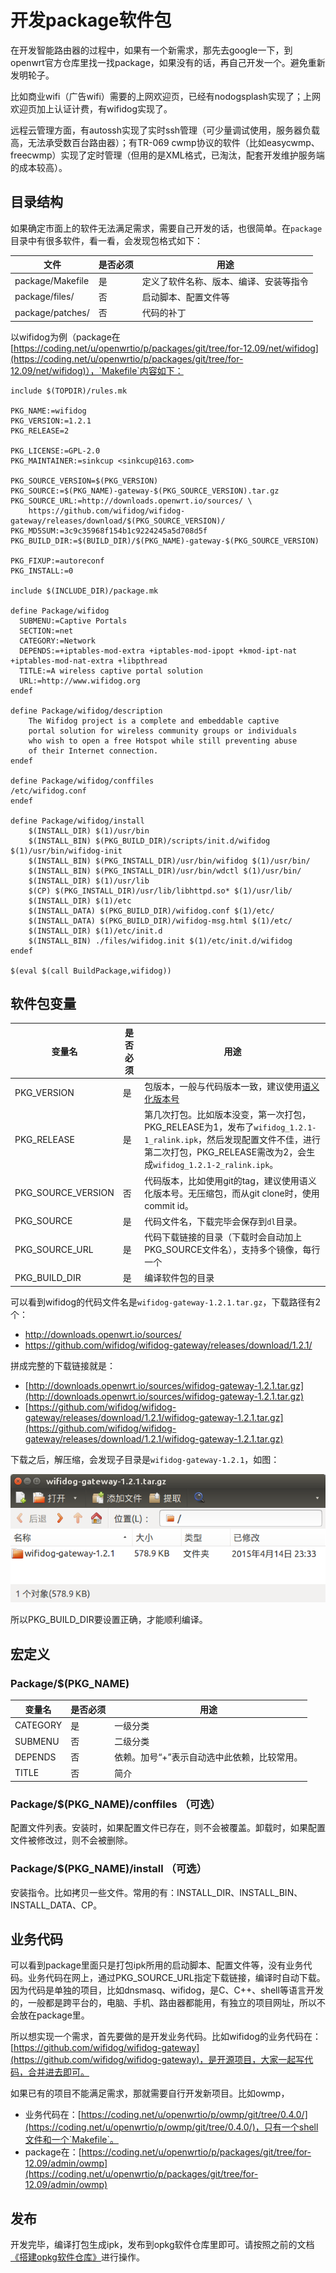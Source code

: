 # 开发package软件包

在开发智能路由器的过程中，如果有一个新需求，那先去google一下，到openwrt官方仓库里找一找package，如果没有的话，再自己开发一个。避免重新发明轮子。

比如商业wifi（广告wifi）需要的上网欢迎页，已经有nodogsplash实现了；上网欢迎页加上认证计费，有wifidog实现了。

远程云管理方面，有autossh实现了实时ssh管理（可少量调试使用，服务器负载高，无法承受数百台路由器）；有TR-069 cwmp协议的软件（比如easycwmp、freecwmp）实现了定时管理（但用的是XML格式，已淘汰，配套开发维护服务端的成本较高）。

## 目录结构

如果确定市面上的软件无法满足需求，需要自己开发的话，也很简单。在`package`目录中有很多软件，看一看，会发现包格式如下：

文件 | 是否必须 | 用途
-----|----------|-----
package/Makefile | 是 | 定义了软件名称、版本、编译、安装等指令
package/files/ | 否 | 启动脚本、配置文件等
package/patches/ | 否 | 代码的补丁

以wifidog为例（package在[https://coding.net/u/openwrtio/p/packages/git/tree/for-12.09/net/wifidog](https://coding.net/u/openwrtio/p/packages/git/tree/for-12.09/net/wifidog)），`Makefile`内容如下：

```
include $(TOPDIR)/rules.mk

PKG_NAME:=wifidog
PKG_VERSION:=1.2.1
PKG_RELEASE=2

PKG_LICENSE:=GPL-2.0
PKG_MAINTAINER:=sinkcup <sinkcup@163.com>

PKG_SOURCE_VERSION=$(PKG_VERSION)
PKG_SOURCE:=$(PKG_NAME)-gateway-$(PKG_SOURCE_VERSION).tar.gz
PKG_SOURCE_URL:=http://downloads.openwrt.io/sources/ \
    https://github.com/wifidog/wifidog-gateway/releases/download/$(PKG_SOURCE_VERSION)/
PKG_MD5SUM:=3c9c35968f154b1c9224245a5d708d5f
PKG_BUILD_DIR:=$(BUILD_DIR)/$(PKG_NAME)-gateway-$(PKG_SOURCE_VERSION)

PKG_FIXUP:=autoreconf
PKG_INSTALL:=0

include $(INCLUDE_DIR)/package.mk

define Package/wifidog
  SUBMENU:=Captive Portals
  SECTION:=net
  CATEGORY:=Network
  DEPENDS:=+iptables-mod-extra +iptables-mod-ipopt +kmod-ipt-nat +iptables-mod-nat-extra +libpthread
  TITLE:=A wireless captive portal solution
  URL:=http://www.wifidog.org
endef

define Package/wifidog/description
	The Wifidog project is a complete and embeddable captive
	portal solution for wireless community groups or individuals
	who wish to open a free Hotspot while still preventing abuse
	of their Internet connection.
endef

define Package/wifidog/conffiles
/etc/wifidog.conf
endef

define Package/wifidog/install
	$(INSTALL_DIR) $(1)/usr/bin
	$(INSTALL_BIN) $(PKG_BUILD_DIR)/scripts/init.d/wifidog $(1)/usr/bin/wifidog-init
	$(INSTALL_BIN) $(PKG_INSTALL_DIR)/usr/bin/wifidog $(1)/usr/bin/
	$(INSTALL_BIN) $(PKG_INSTALL_DIR)/usr/bin/wdctl $(1)/usr/bin/
	$(INSTALL_DIR) $(1)/usr/lib
	$(CP) $(PKG_INSTALL_DIR)/usr/lib/libhttpd.so* $(1)/usr/lib/
	$(INSTALL_DIR) $(1)/etc
	$(INSTALL_DATA) $(PKG_BUILD_DIR)/wifidog.conf $(1)/etc/
	$(INSTALL_DATA) $(PKG_BUILD_DIR)/wifidog-msg.html $(1)/etc/
	$(INSTALL_DIR) $(1)/etc/init.d
	$(INSTALL_BIN) ./files/wifidog.init $(1)/etc/init.d/wifidog
endef

$(eval $(call BuildPackage,wifidog))
```

## 软件包变量

变量名 | 是否必须 | 用途
-------|----------|-----
PKG_VERSION | 是 | 包版本，一般与代码版本一致，建议使用[语义化版本号](http://semver.org/lang/zh-CN/)
PKG_RELEASE | 是 | 第几次打包。比如版本没变，第一次打包，PKG_RELEASE为1，发布了`wifidog_1.2.1-1_ralink.ipk`，然后发现配置文件不佳，进行第二次打包，PKG_RELEASE需改为2，会生成`wifidog_1.2.1-2_ralink.ipk`。
PKG_SOURCE_VERSION | 否 | 代码版本，比如使用git的tag，建议使用语义化版本号。无压缩包，而从git clone时，使用commit id。
PKG_SOURCE | 是 | 代码文件名，下载完毕会保存到`dl`目录。
PKG_SOURCE_URL | 是 | 代码下载链接的目录（下载时会自动加上PKG_SOURCE文件名），支持多个镜像，每行一个
PKG_BUILD_DIR | 是 | 编译软件包的目录

可以看到wifidog的代码文件名是`wifidog-gateway-1.2.1.tar.gz`，下载路径有2个：

 * http://downloads.openwrt.io/sources/
 * https://github.com/wifidog/wifidog-gateway/releases/download/1.2.1/

拼成完整的下载链接就是：

 * [http://downloads.openwrt.io/sources/wifidog-gateway-1.2.1.tar.gz](http://downloads.openwrt.io/sources/wifidog-gateway-1.2.1.tar.gz)
 * [https://github.com/wifidog/wifidog-gateway/releases/download/1.2.1/wifidog-gateway-1.2.1.tar.gz](https://github.com/wifidog/wifidog-gateway/releases/download/1.2.1/wifidog-gateway-1.2.1.tar.gz)

下载之后，解压缩，会发现子目录是`wifidog-gateway-1.2.1`，如图：

![archive-wifidog-gateway-1.2.1](../img/archive-wifidog-gateway-1.2.1.png)

所以PKG_BUILD_DIR要设置正确，才能顺利编译。

## 宏定义

### Package/$(PKG_NAME)

变量名 | 是否必须 | 用途
-------|----------|-----
CATEGORY | 是 | 一级分类
SUBMENU | 否 | 二级分类
DEPENDS | 否 | 依赖。加号“+”表示自动选中此依赖，比较常用。
TITLE | 否 | 简介

### Package/$(PKG_NAME)/conffiles （可选）

配置文件列表。安装时，如果配置文件已存在，则不会被覆盖。卸载时，如果配置文件被修改过，则不会被删除。

### Package/$(PKG_NAME)/install （可选）

安装指令。比如拷贝一些文件。常用的有：INSTALL_DIR、INSTALL_BIN、INSTALL_DATA、CP。

## 业务代码

可以看到package里面只是打包ipk所用的启动脚本、配置文件等，没有业务代码。业务代码在网上，通过PKG_SOURCE_URL指定下载链接，编译时自动下载。因为代码是单独的项目，比如dnsmasq、wifidog，是C、C++、shell等语言开发的，一般都是跨平台的，电脑、手机、路由器都能用，有独立的项目网址，所以不会放在package里。

所以想实现一个需求，首先要做的是开发业务代码。比如wifidog的业务代码在：[https://github.com/wifidog/wifidog-gateway](https://github.com/wifidog/wifidog-gateway)，是开源项目，大家一起写代码，合并进去即可。

如果已有的项目不能满足需求，那就需要自行开发新项目。比如owmp，

* 业务代码在：[https://coding.net/u/openwrtio/p/owmp/git/tree/0.4.0/](https://coding.net/u/openwrtio/p/owmp/git/tree/0.4.0/)，只有一个shell文件和一个`Makefile`。
* package在：[https://coding.net/u/openwrtio/p/packages/git/tree/for-12.09/admin/owmp](https://coding.net/u/openwrtio/p/packages/git/tree/for-12.09/admin/owmp)

## 发布

开发完毕，编译打包生成ipk，发布到opkg软件仓库里即可。请按照之前的文档[《搭建opkg软件仓库》](/docs/create-opkg-package-repository/)进行操作。

<div id="comments" data-thread-key="docs-create-package"></div>
